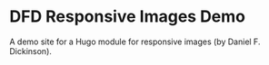# DFD Responsive Images Demo

A demo site for a Hugo module for responsive images (by Daniel F. Dickinson).
